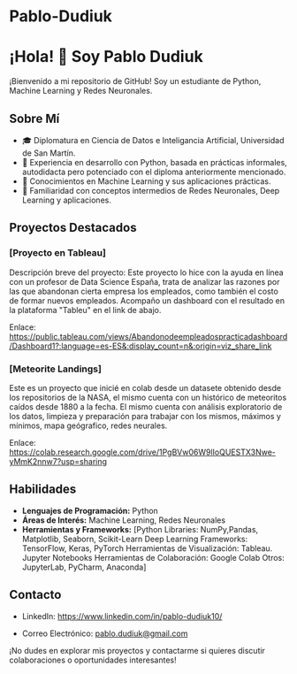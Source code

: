 # Pablo-Dudiuk
# ¡Hola! 👋 Soy Pablo Dudiuk

¡Bienvenido a mi repositorio de GitHub! Soy un estudiante de Python, Machine Learning y Redes Neuronales.

## Sobre Mí
- 🎓 Diplomatura en Ciencia de Datos e Inteligancia Artificial, Universidad de San Martín.
- 🐍 Experiencia en desarrollo con Python, basada en prácticas informales, autodidacta pero potenciado con el diploma anteriormente mencionado.
- 🤖 Conocimientos en Machine Learning y sus aplicaciones prácticas.
- 🧠 Familiaridad con conceptos intermedios de Redes Neuronales, Deep Learning y aplicaciones.

## Proyectos Destacados

### [Proyecto en Tableau]
Descripción breve del proyecto:
Este proyecto lo hice con la ayuda en línea con un profesor de Data Science España, trata de analizar las razones por las que abandonan cierta empresa los empleados, como también el costo de formar nuevos empleados.
Acompaño un dashboard con el resultado en la plataforma "Tableu" en el link de abajo.

Enlace: https://public.tableau.com/views/Abandonodeempleadospracticadashboard/Dashboard1?:language=es-ES&:display_count=n&:origin=viz_share_link


### [Meteorite Landings]
Este es un proyecto que inicié en colab desde un datasete obtenido desde los repositorios de la NASA, el mismo cuenta con un histórico de meteoritos caídos desde 1880 a la fecha.
El mismo cuenta con análisis exploratorio de los datos, limpieza y preparación para trabajar con los mismos, máximos y mínimos, mapa geógrafico, redes neurales.

Enlace: https://colab.research.google.com/drive/1PgBVw06W9lIoQUESTX3Nwe-yMmK2nnw7?usp=sharing

## Habilidades
- **Lenguajes de Programación:** Python
- **Áreas de Interés:** Machine Learning, Redes Neuronales
- **Herramientas y Frameworks:** [Python Libraries: NumPy,Pandas, Matplotlib, Seaborn, Scikit-Learn
					Deep Learning Frameworks: TensorFlow, Keras, PyTorch
					Herramientas de Visualización: Tableau.
					Jupyter Notebooks
					Herramientas de Colaboración: Google Colab
					Otros: JupyterLab, PyCharm, Anaconda]

## Contacto
- LinkedIn: https://www.linkedin.com/in/pablo-dudiuk10/

- Correo Electrónico: pablo.dudiuk@gmail.com

¡No dudes en explorar mis proyectos y contactarme si quieres discutir colaboraciones o oportunidades interesantes!


